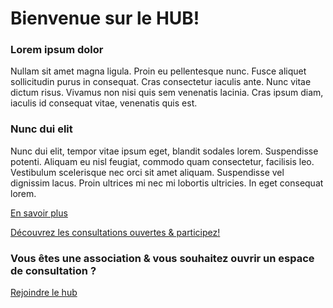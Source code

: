 Bienvenue sur le HUB!
===

### Lorem ipsum dolor

Nullam sit amet magna ligula. Proin eu pellentesque nunc. Fusce aliquet sollicitudin purus in consequat. Cras consectetur iaculis ante. Nunc vitae dictum risus. Vivamus non nisi quis sem venenatis lacinia. Cras ipsum diam, iaculis id consequat vitae, venenatis quis est.

### Nunc dui elit

Nunc dui elit, tempor vitae ipsum eget, blandit sodales lorem. Suspendisse potenti. Aliquam eu nisl feugiat, commodo quam consectetur, facilisis leo. Vestibulum scelerisque nec orci sit amet aliquam. Suspendisse vel dignissim lacus. Proin ultrices mi nec mi lobortis ultricies. In eget consequat lorem.

[En savoir plus](/hub/info)

[Découvrez les consultations ouvertes & participez!](#hub-forums)

### Vous êtes une association & vous souhaitez ouvrir un espace de consultation ?
[Rejoindre le hub](/system/forums/create)
